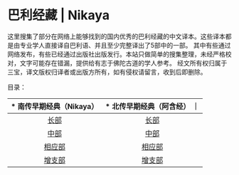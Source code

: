 # 巴利经藏 | Nikaya
这里搜集了部分在网络上能够找到的国内优秀的巴利经藏的中文译本。这些译本都是由专业学人直接译自巴利语、并且至少完整译出了5部中的一部。
其中有些通过网络发布，有些已经通过出版社出版发行。本站只做简单的搜集整理，未经严格校对，文字可能存在错漏，提供给有志于佛陀古道的学人参考。
经文所有权归属于三宝，译文版权归译者或出版方所有，如有侵权请留言，收到后即删除。

目录：

|* 南传早期经典（Nikaya）  |* 北传早期经典（阿含经）  ｜
| :-----: | :-----: |
|[长部](chilin/chang/SUMMARY.md)|[长部](chilin/chang/SUMMARY.md)|
| [中部](chilin/zhong/SUMMARY.md) | [中部](chilin/zhong/SUMMARY.md) |
| [相应部](chilin/xiangying/SUMMARY.md) | [相应部](chilin/xiangying/SUMMARY.md) |
| [增支部](chilin/zengzhi/SUMMARY.md)  | [增支部](chilin/zengzhi/SUMMARY.md) |

